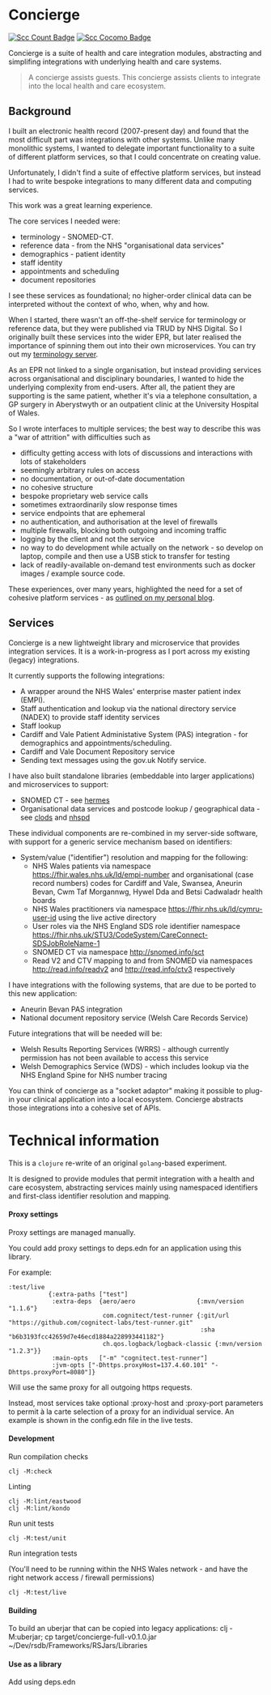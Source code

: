# Concierge

[![Scc Count Badge](https://sloc.xyz/github/wardle/concierge)](https://github.com/wardle/concierge/)
[![Scc Cocomo Badge](https://sloc.xyz/github/wardle/concierge?category=cocomo&avg-wage=100000)](https://github.com/wardle/concierge/)

Concierge is a suite of health and care integration modules, abstracting and simplifing integrations with underlying health and care systems. 
	
> A concierge assists guests. This concierge assists clients to integrate into the local health and care ecosystem.

## Background

I built an electronic health record (2007-present day) and found that the most difficult part was integrations with other systems. Unlike many monolithic systems, I wanted to delegate important functionality to a suite of different platform services, so that I could concentrate on creating value. 

Unfortunately, I didn't find a suite of effective platform services, but instead I had to write bespoke integrations to many different data and computing services. 

This work was a great learning experience. 

The core services I needed were:

* terminology - SNOMED-CT.
* reference data - from the NHS "organisational data services"
* demographics - patient identity
* staff identity
* appointments and scheduling
* document repositories

I see these services as foundational; no higher-order clinical data can be interpreted without the context of who, when, why and how.

When I started, there wasn't an off-the-shelf service for terminology or reference data, but they were published via TRUD by NHS Digital. So I originally built these services into the wider EPR, but later realised the importance of spinning them out into their own microservices. You can try out my [terminology server](https://github.com/wardle/go-terminology).

As an EPR not linked to a single organisation, but instead providing services across organisational and disciplinary boundaries, I wanted to hide the underlying complexity from end-users. After all, the patient they are supporting is the same patient, whether it's via a telephone consultation, a GP surgery in Aberystwyth or an outpatient clinic at the University Hospital of Wales.

So I wrote interfaces to multiple services; the best way to describe this was a "war of attrition" with difficulties such as

* difficulty getting access with lots of discussions and interactions with lots of stakeholders
* seemingly arbitrary rules on access  
* no documentation, or out-of-date documentation
* no cohesive structure
* bespoke proprietary web service calls
* sometimes extraordinarily slow response times
* service endpoints that are ephemeral
* no authentication, and authorisation at the level of firewalls
* multiple firewalls, blocking both outgoing and incoming traffic
* logging by the client and not the service 
* no way to do development while actually on the network - so develop on laptop, compile and then use a USB stick to transfer for testing
* lack of readily-available on-demand test environments such as docker images / example source code.

These experiences, over many years, highlighted the need for a set of cohesive platform services - as [outlined on my personal blog](https://wardle.org). 

## Services

Concierge is a new lightweight library and microservice that provides integration services. It is a work-in-progress as I port across my existing (legacy) integrations.

It currently supports the following integrations:

* A wrapper around the NHS Wales' enterprise master patient index (EMPI).
* Staff authentication and lookup via the national directory service (NADEX) to provide staff identity services
* Staff lookup
* Cardiff and Vale Patient Administative System (PAS) integration - for demographics and appointments/scheduling.
* Cardiff and Vale Document Repository service
* Sending text messages using the gov.uk Notify service.

I have also built standalone libraries (embeddable into larger applications) and microservices
to support:

* SNOMED CT - see [hermes](https://github.com/wardle/hermes)
* Organisational data services and postcode lookup / geographical data - see [clods](https://github.com/wardle/clods) and [nhspd](https://github.com/wardle/nhspd)

These individual components are re-combined in my server-side software, with 
support for a generic service mechanism based on identifiers:

* System/value ("identifier") resolution and mapping for the following:
    * NHS Wales patients via namespace https://fhir.wales.nhs.uk/Id/empi-number and organisational (case record numbers) codes for Cardiff and Vale, Swansea, Aneurin Bevan, Cwm Taf Morgannwg, Hywel Dda and Betsi Cadwaladr health boards
    * NHS Wales practitioners via namespace https://fhir.nhs.uk/Id/cymru-user-id using the live active directory
    * User roles via the NHS England SDS role identifier namespace https://fhir.nhs.uk/STU3/CodeSystem/CareConnect-SDSJobRoleName-1
    * SNOMED CT via namespace http://snomed.info/sct
    * Read V2 and CTV mapping to and from SNOMED via namespaces http://read.info/readv2  and http://read.info/ctv3 respectively

I have integrations with the following systems, that are due to be ported to this new application:

* Aneurin Bevan PAS integration
* National document repository service (Welsh Care Records Service)

Future integrations that will be needed will be:

* Welsh Results Reporting Services (WRRS) - although currently permission has not been available to access this service
* Welsh Demographics Service (WDS) - which includes lookup via the NHS England Spine for NHS number tracing

You can think of concierge as a "socket adaptor" making it possible to plug-in your clinical application into a local ecosystem. Concierge abstracts those integrations into a cohesive set of APIs.

# Technical information

This is a `clojure` re-write of an original `golang`-based experiment.

It is designed to provide modules that permit integration with a health and care ecosystem, abstracting services mainly using 
namespaced identifiers and first-class identifier resolution and mapping.


#### Proxy settings

Proxy settings are managed manually. 

You could add proxy settings to deps.edn for an application using this library.

For example:

```
:test/live
           {:extra-paths ["test"]
            :extra-deps  {aero/aero                 {:mvn/version "1.1.6"}
                          com.cognitect/test-runner {:git/url "https://github.com/cognitect-labs/test-runner.git"
                                                     :sha     "b6b3193fcc42659d7e46ecd1884a228993441182"}
                          ch.qos.logback/logback-classic {:mvn/version "1.2.3"}}
            :main-opts   ["-m" "cognitect.test-runner"]
            :jvm-opts ["-Dhttps.proxyHost=137.4.60.101" "-Dhttps.proxyPort=8080"]}
```

Will use the same proxy for all outgoing https requests. 

Instead, most services take optional :proxy-host and :proxy-port parameters to permit à la carte 
selection of a proxy for an individual service. An example is shown in the config.edn file in the
live tests.

#### Development

Run compilation checks

```shell
clj -M:check
```

Linting

```shell
clj -M:lint/eastwood
clj -M:lint/kondo
```

Run unit tests

```shell
clj -M:test/unit
```

Run integration tests

(You'll need to be running within the NHS Wales network - and have the right network access / firewall permissions)

```shell
clj -M:test/live
```

#### Building

To build an uberjar that can be copied into legacy applications:
clj -M:uberjar; cp target/concierge-full-v0.1.0.jar ~/Dev/rsdb/Frameworks/RSJars/Libraries  

#### Use as a library

Add using deps.edn